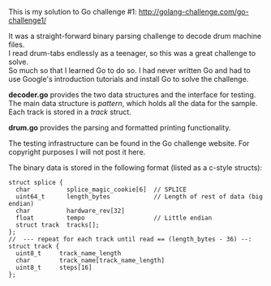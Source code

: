 This is my solution to Go challenge #1:
http://golang-challenge.com/go-challenge1/

It was a straight-forward binary parsing challenge to decode drum machine files.  
I read drum-tabs endlessly as a teenager, so this was a great challenge to solve.  
So much so that I learned Go to do so.  I had never written Go and had to use Google's
introduction tutorials and install Go to solve the challenge.


**decoder.go** provides the two data structures and the interface for testing.  
The main data structure is *pattern*, which holds all the data for the sample.  Each track
is stored in a *track* struct.

**drum.go** provides the parsing and formatted printing functionality.

The testing infrastructure can be found in the Go challenge website.  For copyright purposes
I will not post it here.

The binary data is stored in the following format (listed as a c-style structs):
```
struct splice {
  char          splice_magic_cookie[6]  // SPLICE
  uint64_t      length_bytes            // Length of rest of data (big endian)
  char          hardware_rev[32]
  float         tempo                   // Little endian
  struct track  tracks[];
};
//  --- repeat for each track until read == (length_bytes - 36) --:
struct track {
  uint8_t     track_name_length
  char        track_name[track_name_length]
  uint8_t     steps[16]
};
```
